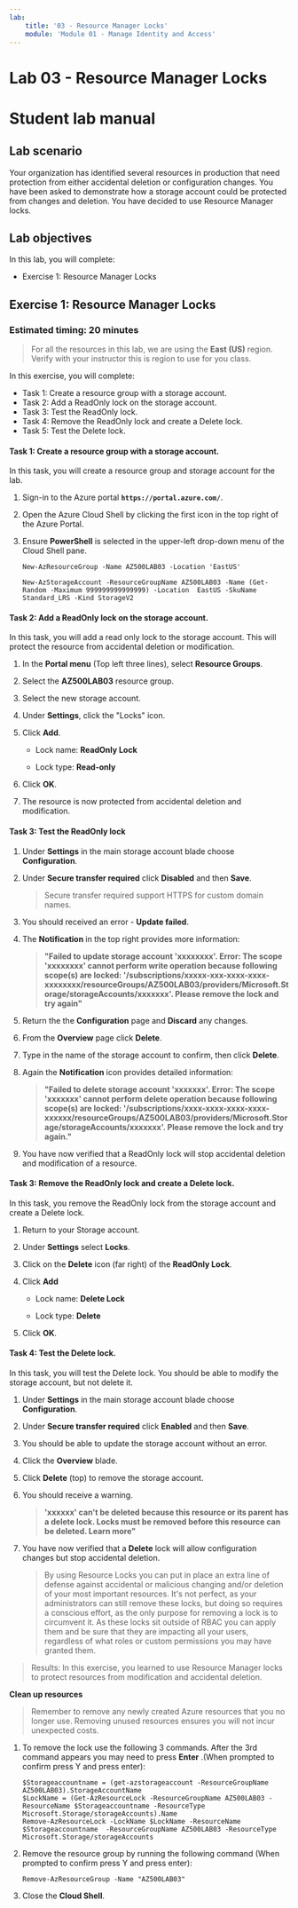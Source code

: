 ```yaml
---
lab:
    title: '03 - Resource Manager Locks'
    module: 'Module 01 - Manage Identity and Access'
---
```


# Lab 03 - Resource Manager Locks

# Student lab manual

## Lab scenario 

Your organization has identified several resources in production that need protection from either accidental deletion or configuration changes. You have been asked to demonstrate how a storage account could be protected from changes and deletion. You have decided to use Resource Manager locks. 
 
## Lab objectives

In this lab, you will complete:

- Exercise 1: Resource Manager Locks


## Exercise 1: Resource Manager Locks

### Estimated timing: 20 minutes

> For all the resources in this lab, we are using the **East (US)** region. Verify with your instructor this is region to use for you class. 

In this exercise, you will complete:

- Task 1: Create a resource group with a storage account.
- Task 2: Add a ReadOnly lock on the storage account. 
- Task 3: Test the ReadOnly lock. 
- Task 4: Remove the ReadOnly lock and create a Delete lock.
- Task 5: Test the Delete lock.

#### Task 1: Create a resource group with a storage account.

In this task, you will create a resource group and storage account for the lab. 

1. Sign-in to the Azure portal **`https://portal.azure.com/`**.

1. Open the Azure Cloud Shell by clicking the first icon in the top right of the Azure Portal. 

1. Ensure **PowerShell** is selected in the upper-left drop-down menu of the Cloud Shell pane.

    ```
    New-AzResourceGroup -Name AZ500LAB03 -Location 'EastUS'
    ```
    
    ```
    New-AzStorageAccount -ResourceGroupName AZ500LAB03 -Name (Get-Random -Maximum 999999999999999) -Location  EastUS -SkuName Standard_LRS -Kind StorageV2 
	```

#### Task 2: Add a ReadOnly lock on the storage account. 

In this task, you will add a read only lock to the storage account. This will protect the resource from accidental deletion or modification. 

1. In the **Portal menu** (Top left three lines), select **Resource Groups**.

1. Select the **AZ500LAB03** resource group.

1. Select the new storage account. 

1. Under **Settings**, click the "Locks" icon.

1. Click **Add**.

	- Lock name: **ReadOnly Lock** 

	- Lock type: **Read-only**

1. Click **OK**. 

1. The resource is now protected from accidental deletion and modification.

#### Task 3: Test the ReadOnly lock 

1. Under **Settings** in the main storage account blade choose **Configuration**.

1. Under **Secure transfer required** click **Disabled** and then **Save**.

	> Secure transfer required support HTTPS for custom domain names.

1. You should received an error - **Update failed**.

1. The **Notification** in the top right provides more information: 

	> **"Failed to update storage account 'xxxxxxxx'. Error: The scope 'xxxxxxxx' cannot perform write operation because following scope(s) are locked: '/subscriptions/xxxxx-xxx-xxxx-xxxx-xxxxxxxx/resourceGroups/AZ500LAB03/providers/Microsoft.Storage/storageAccounts/xxxxxxx'. Please remove the lock and try again"**

1. Return the the **Configuration** page and **Discard** any changes. 

1. From the **Overview** page click **Delete**.

1. Type in the name of the storage account to confirm, then click **Delete**.

1. Again the **Notification** icon provides detailed information:

	> **"Failed to delete storage account 'xxxxxxx'. Error: The scope 'xxxxxxx' cannot perform delete operation because following scope(s) are locked: '/subscriptions/xxxx-xxxx-xxxx-xxxx-xxxxxx/resourceGroups/AZ500LAB03/providers/Microsoft.Storage/storageAccounts/xxxxxxx'. Please remove the lock and try again."**

1. You have now verified that a ReadOnly lock will stop accidental deletion and modification of a resource.

#### Task 3: Remove the ReadOnly lock and create a Delete lock.

In this task, you remove the ReadOnly lock from the storage account and create a Delete lock. 

1. Return to your Storage account.

1. Under **Settings** select **Locks**.  

1. Click on the **Delete** icon (far right) of the **ReadOnly Lock**.

1. Click **Add**

	- Lock name: **Delete Lock** 
	
	- Lock type: **Delete**
 
1. Click **OK**.

#### Task 4: Test the Delete lock.

In this task, you will test the Delete lock. You should be able to modify the storage account, but not delete it. 

1. Under **Settings** in the main storage account blade choose **Configuration**.

1. Under **Secure transfer required** click **Enabled** and then **Save**.

1. You should be able to update the storage account without an error.

1. Click the **Overview** blade.

1. Click **Delete** (top) to remove the storage account.  

1. You should receive a warning.  

	> **'xxxxxx' can't be deleted because this resource or its parent has a delete lock. Locks must be removed before this resource can be deleted. Learn more"**

1. You have now verified that a **Delete** lock will allow configuration changes but stop accidental deletion.

	> By using Resource Locks you can put in place an extra line of defense against accidental or malicious changing and/or deletion of your most important resources. It's not perfect, as your administrators can still remove these locks, but doing so requires a conscious effort, as the only purpose for removing a lock is to circumvent it. As these locks sit outside of RBAC you can apply them and be sure that they are impacting all your users, regardless of what roles or custom permissions you may have granted them.

> Results: In this exercise, you learned to use Resource Manager locks to protect resources from modification and accidental deletion.

**Clean up resources**

> Remember to remove any newly created Azure resources that you no longer use. Removing unused resources ensures you will not incur unexpected costs.

1. To remove the lock use the following 3 commands. After the 3rd command appears you may need to press **Enter** .(When prompted to confirm press Y and press enter):

     ```
    $Storageaccountname = (get-azstorageaccount -ResourceGroupName AZ500LAB03).StorageAccountName
    $LockName = (Get-AzResourceLock -ResourceGroupName AZ500LAB03 -ResourceName $Storageaccountname -ResourceType Microsoft.Storage/storageAccounts).Name
    Remove-AzResourceLock -LockName $LockName -ResourceName $Storageaccountname  -ResourceGroupName AZ500LAB03 -ResourceType Microsoft.Storage/storageAccounts
     ```
1.  Remove the resource group by running the following command (When prompted to confirm press Y and press enter):
    ```
    Remove-AzResourceGroup -Name "AZ500LAB03"
    ```
1.  Close the **Cloud Shell**. 



